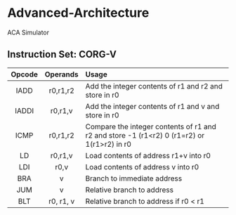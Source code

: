 # Advanced-Architecture 

ACA Simulator

## Instruction Set: CORG-V

| Opcode | Operands | Usage |
|:------:|:--------:|:------|
|IADD    | r0,r1,r2 | Add the integer contents of r1 and r2 and store in r0 |
|IADDI	 | r0,r1,v  | Add the integer contents of r1 and v and store in r0 |
|ICMP	 | r0,r1,r2 | Compare the integer contents of r1 and r2 and store -1 (r1<r2) 0 (r1=r2) or 1(r1>r2) in r0 |
|LD		 | r0,r1,v  | Load contents of address r1+v into r0 |
|LDI	 | r0,v		| Load contents of address v into r0 |
|BRA	 | v		| Branch to immediate address |
|JUM	 | v		| Relative branch to address |
|BLT	 | r0, r1, v| Relative branch to address if r0 < r1 |